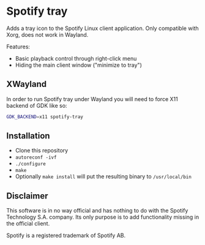 Spotify tray
============

Adds a tray icon to the Spotify Linux client application. Only compatible with Xorg, does not work
in Wayland.

Features:
* Basic playback control through right-click menu
* Hiding the main client window ("minimize to tray")

XWayland
------------
In order to run Spotify tray under Wayland you will need to force X11 backend of GDK like so:
```sh
GDK_BACKEND=x11 spotify-tray
```

Installation
------------

* Clone this repository
* `autoreconf -ivf`
* `./configure`
* `make`
* Optionally `make install` will put the resulting binary to `/usr/local/bin`

Disclaimer
----------

This software is in no way official and has nothing to do with the Spotify Technology S.A. company.
Its only purpose is to add functionality missing in the official client.

Spotify is a registered trademark of Spotify AB.
